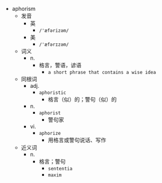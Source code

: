 - aphorism
  - 发音
    - 英
      - `/'æfərizəm/`
    - 美
      - `/'æfərɪzəm/`
  - 词义
    - n.
      - 格言，警语，谚语
        - `a short phrase that contains a wise idea`
  - 同根词
    - adj.
      - `aphoristic`
        - 格言（似）的；警句（似）的
    - n.
      - `aphorist`
        - 警句家
    - vi.
      - `aphorize`
        - 用格言或警句说话、写作
  - 近义词
    - n.
      - 格言；警句
        - `sententia`
        - `maxim`
